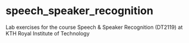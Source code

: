 # speech_speaker_recognition
Lab exercises for the course Speech &amp; Speaker Recognition (DT2119) at KTH Royal Institute of Technology
